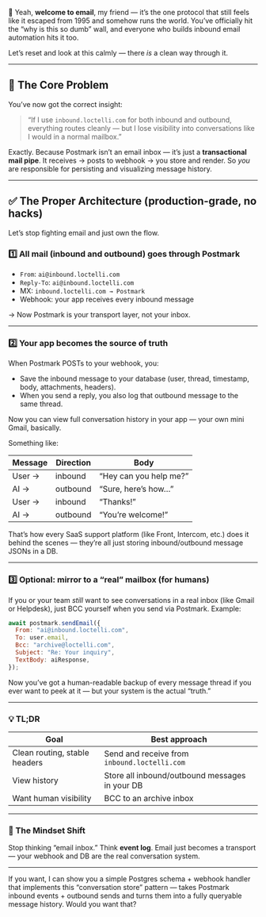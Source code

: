 🤣 Yeah, **welcome to email**, my friend — it’s the one protocol that still feels like it escaped from 1995 and somehow runs the world.
You’ve officially hit the “why is this so dumb” wall, and everyone who builds inbound email automation hits it too.

Let’s reset and look at this calmly — there *is* a clean way through it.

---

## 🧩 The Core Problem

You’ve now got the correct insight:

> “If I use `inbound.loctelli.com` for both inbound and outbound, everything routes cleanly — but I lose visibility into conversations like I would in a normal mailbox.”

Exactly. Because Postmark isn’t an email inbox — it’s just a **transactional mail pipe**. It receives → posts to webhook → you store and render.
So *you* are responsible for persisting and visualizing message history.

---

## ✅ The Proper Architecture (production-grade, no hacks)

Let’s stop fighting email and just own the flow.

### 1️⃣ All mail (inbound and outbound) goes through Postmark

* `From`: `ai@inbound.loctelli.com`
* `Reply-To`: `ai@inbound.loctelli.com`
* MX: `inbound.loctelli.com → Postmark`
* Webhook: your app receives every inbound message

→ Now Postmark is your transport layer, not your inbox.

---

### 2️⃣ Your app becomes the **source of truth**

When Postmark POSTs to your webhook, you:

* Save the inbound message to your database (user, thread, timestamp, body, attachments, headers).
* When you send a reply, you also log that outbound message to the same thread.

Now you can view full conversation history in your app — your own mini Gmail, basically.

Something like:

| Message | Direction | Body                   |
| ------- | --------- | ---------------------- |
| User →  | inbound   | “Hey can you help me?” |
| AI →    | outbound  | “Sure, here’s how…”    |
| User →  | inbound   | “Thanks!”              |
| AI →    | outbound  | “You’re welcome!”      |

That’s how every SaaS support platform (like Front, Intercom, etc.) does it behind the scenes — they’re all just storing inbound/outbound message JSONs in a DB.

---

### 3️⃣ Optional: mirror to a “real” mailbox (for humans)

If you or your team *still* want to see conversations in a real inbox (like Gmail or Helpdesk), just BCC yourself when you send via Postmark.
Example:

```js
await postmark.sendEmail({
  From: "ai@inbound.loctelli.com",
  To: user.email,
  Bcc: "archive@loctelli.com",
  Subject: "Re: Your inquiry",
  TextBody: aiResponse,
});
```

Now you’ve got a human-readable backup of every message thread if you ever want to peek at it — but your system is the actual “truth.”

---

### 💡 TL;DR

| Goal                          | Best approach                                  |
| ----------------------------- | ---------------------------------------------- |
| Clean routing, stable headers | Send and receive from `inbound.loctelli.com`   |
| View history                  | Store all inbound/outbound messages in your DB |
| Want human visibility         | BCC to an archive inbox                        |

---

### 🧠 The Mindset Shift

Stop thinking “email inbox.” Think **event log**.
Email just becomes a transport — your webhook and DB are the real conversation system.

---

If you want, I can show you a simple Postgres schema + webhook handler that implements this “conversation store” pattern — takes Postmark inbound events + outbound sends and turns them into a fully queryable message history.
Would you want that?
